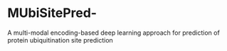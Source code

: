 # MUbiSitePred-
A multi-modal encoding-based deep learning approach for prediction of protein ubiquitination site prediction
